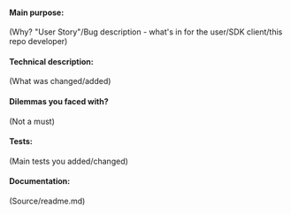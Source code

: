 #### Main purpose:
(Why? "User Story"/Bug description - what's in for the user/SDK client/this repo developer)
#### Technical description:
(What was changed/added)
#### Dilemmas you faced with? 
(Not a must)
#### Tests:
(Main tests you added/changed)
#### Documentation:
(Source/readme.md)
